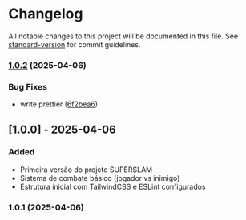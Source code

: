 # Changelog

All notable changes to this project will be documented in this file. See [standard-version](https://github.com/conventional-changelog/standard-version) for commit guidelines.

### [1.0.2](https://github.com/peandrade/superslam/compare/v1.0.1...v1.0.2) (2025-04-06)


### Bug Fixes

* write prettier ([6f2bea6](https://github.com/peandrade/superslam/commit/6f2bea62c63830c51aa4f80a3ee60ff50483bee2))

## [1.0.0] - 2025-04-06

### Added

- Primeira versão do projeto SUPERSLAM
- Sistema de combate básico (jogador vs inimigo)
- Estrutura inicial com TailwindCSS e ESLint configurados

### 1.0.1 (2025-04-06)
